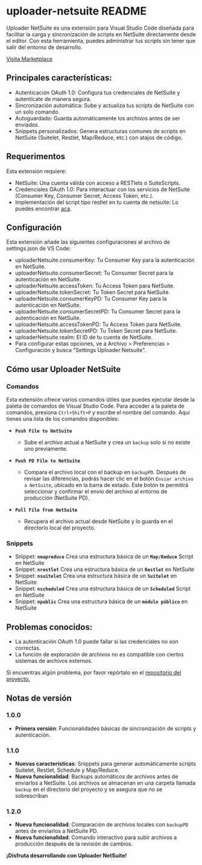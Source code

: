 # uploader-netsuite README

Uploader NetSuite es una extensión para Visual Studio Code diseñada para facilitar la carga y sincronización de scripts en NetSuite directamente desde el editor. Con esta herramienta, puedes administrar tus scripts sin tener que salir del entorno de desarrollo.

[Visita Marketplace](https://marketplace.visualstudio.com/items?itemName=jorianom.uploader-netsuite) 

## Principales características:

* Autenticación OAuth 1.0: Configura tus credenciales de NetSuite y autentícate de manera segura.
* Sincronización automática: Sube y actualiza tus scripts de NetSuite con un solo comando.
* Autoguardado: Guarda automáticamente los archivos antes de ser enviados.
* Snippets personalizados: Genera estructuras comunes de scripts en NetSuite (Suitelet, Restlet, Map/Reduce, etc.) con atajos de código.

## Requerimentos

Esta extensión requiere:
* NetSuite: Una cuenta válida con acceso a RESTlets o SuiteScripts.
* Credenciales OAuth 1.0: Para interactuar con los servicios de NetSuite (Consumer Key, Consumer Secret, Access Token, etc.).
* Implementación del script tipo restlet en tu cuenta de netsuite: Lo puedes encontrar [aca](https://github.com/jorianom/uploader-netsuite/blob/master/resources/script/script_restlet.js). 

## Configuración

Esta extensión añade las siguientes configuraciones al archivo de settings.json de VS Code:

* uploaderNetsuite.consumerKey: Tu Consumer Key para la autenticación en NetSuite.
* uploaderNetsuite.consumerSecret: Tu Consumer Secret para la autenticación en NetSuite.
* uploaderNetsuite.accessToken: Tu Access Token para NetSuite.
* uploaderNetsuite.tokenSecret: Tu Token Secret para NetSuite.
* uploaderNetsuite.consumerKeyPD: Tu Consumer Key para la autenticación en NetSuite.
* uploaderNetsuite.consumerSecretPD: Tu Consumer Secret para la autenticación en NetSuite.
* uploaderNetsuite.accessTokenPD: Tu Access Token para NetSuite.
* uploaderNetsuite.tokenSecretPD: Tu Token Secret para NetSuite.
* uploaderNetsuite.realm: El ID de tu cuenta de NetSuite.
* Para configurar estas opciones, ve a Archivo > Preferencias > Configuración y busca "Settings Uploader Netsuite".

## Cómo usar Uploader NetSuite

### Comandos

Exta extensión ofrece varios comandos útiles que puedes ejecutar desde la paleta de comandos de Visual Studio Code. Para acceder a la paleta de comandos, presiona `Ctrl+Shift+P` y escribe el nombre del comando.
Aquí tienes una lista de los comandos disponibles:

- **`Push File to NetSuite`**
  - Sube el archivo actual a NetSuite y crea un `backup` solo si no existe uno previamente.
  
- **`Push PD File to NetSuite`**
  - Compara el archivo local con el backup en `backupPD`. Después de revisar las diferencias, podrás hacer clic  en el botón `Enviar archivo a NetSuite`, ubicado en la barra de estado. Este botón te permitirá seleccionar y confirmar el envío del archivo al entorno de producción (NetSuite PD).
  
- **`Pull File from NetSuite`**
  - Recupera el archivo actual desde NetSuite y lo guarda en el directorio local del proyecto.
  
### Snippets
- Snippet: **`nmapreduce`** Crea una estructura básica de un **`Map/Reduce`** Script en NetSuite
- Snippet: **`nrestlet`** Crea una estructura básica de un **`Restlet`** en NetSuite
- Snippet: **`nsuitelet`** Crea una estructura básica de un **`Suitelet`** en NetSuite
- Snippet: **`nscheduled`** Crea una estructura básica de un **`Scheduled`** Script en NetSuite
- Snippet: **`npublic`** Crea una estructura básica de un **`módulo público`** en NetSuite

## Problemas conocidos:

* La autenticación OAuth 1.0 puede fallar si las credenciales no son correctas.
* La función de exploración de archivos no es compatible con ciertos sistemas de archivos externos.

Si encuentras algún problema, por favor repórtalo en el [repositorio del proyecto.](https://github.com/jorianom/uploader-netsuite)

## Notas de versión
### 1.0.0
* **Primera versión**: Funcionalidades básicas de sincronización de scripts y autenticación.
### 1.1.0
* **Nuevas características**: Snippets para generar automáticamente scripts Suitelet, Restlet, Schedule y Map/Reduce.
* **Nueva funcionalidad**: Backups automáticos de archivos antes de enviarlos a NetSuite. Los archivos se almacenan en una carpeta llamada `backup` en el directorio del proyecto y se asegura que no se sobrescriban
### 1.2.0
* **Nueva funcionalidad**: Comparación de archivos locales con `backupPD` antes de enviarlos a NetSuite PD.
* **Nueva funcionalidad**: Comando interactivo para subir archivos a producción después de la revisión de cambios.

**¡Disfruta desarrollando con Uploader NetSuite!**
